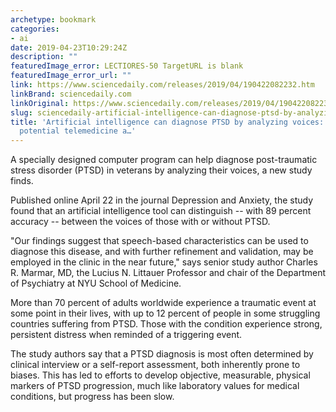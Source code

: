 ```yaml
---
archetype: bookmark
categories:
- ai
date: 2019-04-23T10:29:24Z
description: ""
featuredImage_error: LECTIORES-50 TargetURL is blank
featuredImage_error_url: ""
link: https://www.sciencedaily.com/releases/2019/04/190422082232.htm
linkBrand: sciencedaily.com
linkOriginal: https://www.sciencedaily.com/releases/2019/04/190422082232.htm
slug: sciencedaily-artificial-intelligence-can-diagnose-ptsd-by-analyzing-voices-study-tests-potential-telemedicine-a
title: 'Artificial intelligence can diagnose PTSD by analyzing voices: Study tests
  potential telemedicine a…'
---
```

A specially designed computer program can help diagnose post-traumatic stress disorder (PTSD) in veterans by analyzing their voices, a new study finds.

Published online April 22 in the journal Depression and Anxiety, the study found that an artificial intelligence tool can distinguish -- with 89 percent accuracy -- between the voices of those with or without PTSD.

"Our findings suggest that speech-based characteristics can be used to diagnose this disease, and with further refinement and validation, may be employed in the clinic in the near future," says senior study author Charles R. Marmar, MD, the Lucius N. Littauer Professor and chair of the Department of Psychiatry at NYU School of Medicine.

More than 70 percent of adults worldwide experience a traumatic event at some point in their lives, with up to 12 percent of people in some struggling countries suffering from PTSD. Those with the condition experience strong, persistent distress when reminded of a triggering event.

The study authors say that a PTSD diagnosis is most often determined by clinical interview or a self-report assessment, both inherently prone to biases. This has led to efforts to develop objective, measurable, physical markers of PTSD progression, much like laboratory values for medical conditions, but progress has been slow.

